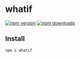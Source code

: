 # whatif

[![npm version](https://badgen.net/npm/v/whatif)](https://npm.im/whatif) [![npm downloads](https://badgen.net/npm/dm/whatif)](https://npm.im/whatif)

## Install

```bash
npm i whatif
```

